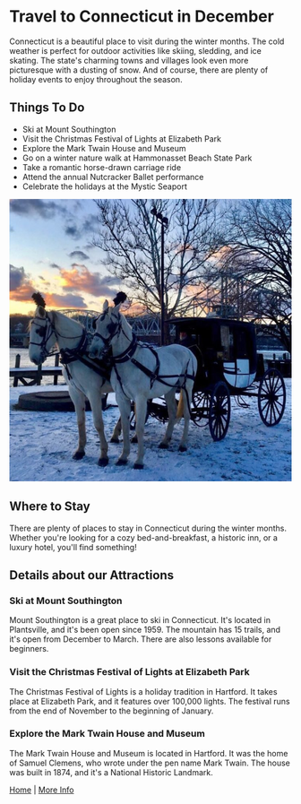 
<h1>Travel to Connecticut in December</h1>

<p>Connecticut is a beautiful place to visit during the winter months.
The cold weather is perfect for outdoor activities like skiing, sledding, and ice skating.
The state's charming towns and villages look even more picturesque with a dusting of snow.
And of course, there are plenty of holiday events to enjoy throughout the season.</p>

<h2>Things To Do</h2>

<ul>
  <li>Ski at Mount Southington</li>
  <li>Visit the Christmas Festival of Lights at Elizabeth Park</li>
  <li>Explore the Mark Twain House and Museum</li>
  <li>Go on a winter nature walk at Hammonasset Beach State Park</li>
  <li>Take a romantic horse-drawn carriage ride</li>
  <li>Attend the annual Nutcracker Ballet performance</li>
  <li>Celebrate the holidays at the Mystic Seaport</li>
</ul>

  <img src="horse.jpg">

<h2>Where to Stay</h2>

<p>There are plenty of places to stay in Connecticut during the winter months.
Whether you're looking for a cozy bed-and-breakfast, a historic inn, or a luxury hotel, you'll find something!</p>

<!-- talk more about the things to do, give details -->
<h2>Details about our Attractions</h2>


<h3>Ski at Mount Southington</h3>
<p>Mount Southington is a great place to ski in Connecticut.
It's located in Plantsville, and it's been open since 1959.
The mountain has 15 trails, and it's open from December to March.
There are also lessons available for beginners.</p>

<h3>Visit the Christmas Festival of Lights at Elizabeth Park</h3>
<p>The Christmas Festival of Lights is a holiday tradition in Hartford.
It takes place at Elizabeth Park, and it features over 100,000 lights.
The festival runs from the end of November to the beginning of January.</p>

<h3>Explore the Mark Twain House and Museum</h3>
<p>The Mark Twain House and Museum is located in Hartford.
It was the home of Samuel Clemens, who wrote under the pen name Mark Twain.
The house was built in 1874, and it's a National Historic Landmark.</p>

<a href="index.html">Home</a> | <a href="more.html">More Info</a>
